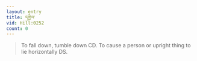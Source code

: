 ```yaml
---
layout: entry
title: དགྱེལ་
vid: Hill:0252
count: 0
---
```

> To fall down, tumble down CD\. To cause a person or upright thing to lie horizontally DS\.


